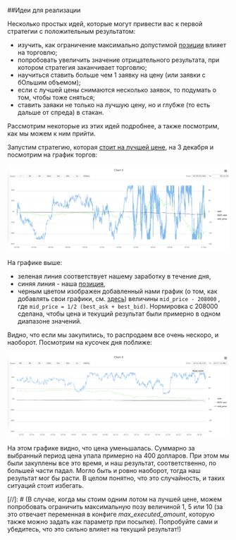 ##Идеи для реализации

Несколько простых идей, которые могут привести вас к первой стратегии с положительным результатом:

  - изучить, как ограничение максимально допустимой [позиции](../terms#position) влияет на торговлю;
  - попробовать увеличить значение отрицательного результата, при котором стратегия заканчивает торговлю;
  - научиться ставить больше чем 1 заявку на цену (или заявки с бОльшим объемом);
  - если с лучшей цены снимаются несколько заявок, то подумать о том, чтобы тоже сняться;
  - ставить заяаки не только на лучшую цену, но и глубже (то есть дальше от спреда) в стакан.
  
Рассмотрим некоторые из этих идей подробнее, а также посмотрим, как мы можем к ним прийти.

<a name="max_executed_amount"></a>
Запустим стратегию, которая [стоит на лучшей цене](examples.md#stay_on_best_price), на 3 декабря и посмотрим на график торгов:
<p align="center">
<img src="../img/charts_3_december.png" alt="График 3 декабря">
</p>

На графике выше:
- зеленая линия соответствует нашему заработку в течение дня, 
- синяя линия - наша [позиция](../terms#position), 
- черным цветом изображен добавленный нами график (о том, как добавлять свои графики, см. [здесь](../interface/analysis/charts.md)) величины 
`mid_price - 208000`
, где `mid_price = 1/2 (best_ask + best_bid)`.
Нормировка с 208000 сделана, чтобы цена и текущий результат были примерно в одном диапазоне значений.

Видно, что если мы закупились, то распродаем все очень нескоро, и наоборот.
Посмотрим на кусочек дня поближе:

<p align="center">
<img src="../img/charts_3_december_part.png" alt="График 3 декабря часть">
</p>

На этом графике видно, что цена уменьшалась. Суммарно за выбранный период цена упала примерно на 400 долларов. При этом мы были закуплены все это время, и наш результат, соответственно, по большей части падал. Могло быть и ровно наоборот, тогда наш результат мог бы расти. В целом понятно, что это случайность, и таких ситуаций стоит избегать. 

[//]: # (В случае, когда мы стоим одним лотом на лучшей цене, можем попробовать ограничить максимальную позу величиной 1, 5 или 10 (за это отвечает переменная в конфиге *max\_executed\_amount*, которую также можно задать как параметр при посылке). Попробуйте сами и убедитесь, что это сильно влияет на текущий результат!)
